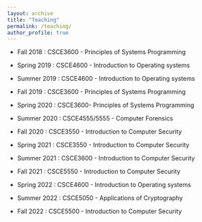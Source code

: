 ```yaml
---
layout: archive
title: "Teaching"
permalink: /teaching/
author_profile: true
---
```


* Fall 2018 : CSCE3600 - Principles of Systems Programming

* Spring 2019 : CSCE4600 - Introduction to Operating systems

* Summer 2019 : CSCE4600 - Introduction to Operating systems

* Fall 2019 : CSCE3600 - Principles of Systems Programming

* Spring 2020 : CSCE3600- Principles of Systems Programming

* Summer 2020 : CSCE4555/5555 - Computer Forensics

* Fall 2020 : CSCE3550 - Introduction to Computer Security

* Spring 2021 : CSCE3550 - Introduction to Computer Security

* Summer 2021 : CSCE3600 - Introduction to Computer Security

* Fall 2021 : CSCE5550 - Introduction to Computer Security

* Spring 2022 : CSCE4600 - Introduction to Operating systems

* Summer 2022 : CSCE5050 - Applications of Cryptography

* Fall  2022 : CSCE5500 - Introduction to Computer Security
